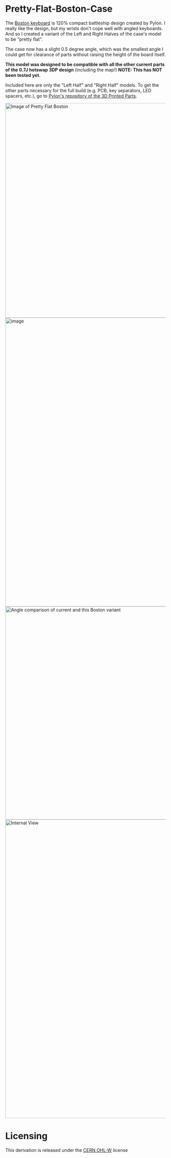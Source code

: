 # Pretty-Flat-Boston-Case

The [Boston keyboard](https://github.com/bluepylons/Boston) is 120% compact battleship design created by Pylon.
I really like the design, but my wrists don't cope well with angled keyboards. And so I created a variant of the Left and Right Halves of the case's model to be "pretty flat".

The case now has a slight 0.5 degree angle, which was the smallest angle I could get for clearance of parts without raising the height of the board itself.

**This model was designed to be compatible with all the other current parts of the 0.7J hotswap 3DP design** (including the map!)
**NOTE: This has NOT been tested yet.**

Included here are only the "Left Half" and "Right Half" models. To get the other parts necessary for the full build (e.g. PCB, key separators, LED spacers, etc.), go to [Pylon's repository of the 3D Printed Parts](https://github.com/bluepylons/Boston/tree/main/Boston%20-%20Current%20design/3D%20printed%20version).

<img width="674" alt="Image of Pretty Flat Boston" src="https://github.com/DatGameh/Pretty-Flat-Boston-Case/assets/71962500/f7cb782e-2756-4996-90c1-defb63b81f12">

<img width="907" alt="image" src="https://github.com/DatGameh/Pretty-Flat-Boston-Case/assets/71962500/5cb7e9fa-97fa-4220-9aa4-7bcdfd1ba6eb">


<img width="669" alt="Angle comparison of current and this Boston variant" src="https://github.com/DatGameh/Pretty-Flat-Boston-Case/assets/71962500/6b42eb56-3b01-4284-8f13-dae4ef092193">

<img width="938" alt="Internal View" src="https://github.com/DatGameh/Pretty-Flat-Boston-Case/assets/71962500/c535c998-89e6-48ed-87cb-e0a9ec0f6cd6">

# Licensing
This derivation is released under the [CERN OHL-W](https://ohwr.org/cern_ohl_w_v2.txt) license

